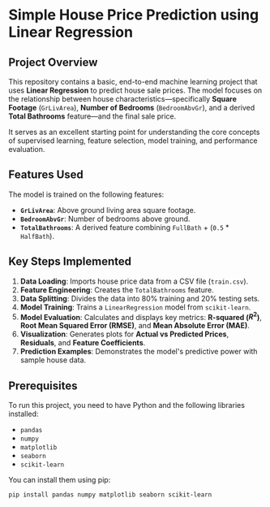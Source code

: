 # Simple House Price Prediction using Linear Regression

## Project Overview 
This repository contains a basic, end-to-end machine learning project that uses **Linear Regression** to predict house sale prices. The model focuses on the relationship between house characteristics—specifically **Square Footage** (`GrLivArea`), **Number of Bedrooms** (`BedroomAbvGr`), and a derived **Total Bathrooms** feature—and the final sale price.

It serves as an excellent starting point for understanding the core concepts of supervised learning, feature selection, model training, and performance evaluation.

## Features Used
The model is trained on the following features:
* **`GrLivArea`**: Above ground living area square footage.
* **`BedroomAbvGr`**: Number of bedrooms above ground.
* **`TotalBathrooms`**: A derived feature combining `FullBath` + (`0.5` * `HalfBath`).

## Key Steps Implemented
1.  **Data Loading**: Imports house price data from a CSV file (`train.csv`).
2.  **Feature Engineering**: Creates the `TotalBathrooms` feature.
3.  **Data Splitting**: Divides the data into 80% training and 20% testing sets.
4.  **Model Training**: Trains a `LinearRegression` model from `scikit-learn`.
5.  **Model Evaluation**: Calculates and displays key metrics: **R-squared ($R^2$)**, **Root Mean Squared Error (RMSE)**, and **Mean Absolute Error (MAE)**.
6.  **Visualization**: Generates plots for **Actual vs Predicted Prices**, **Residuals**, and **Feature Coefficients**.
7.  **Prediction Examples**: Demonstrates the model's predictive power with sample house data.

## Prerequisites
To run this project, you need to have Python and the following libraries installed:
* `pandas`
* `numpy`
* `matplotlib`
* `seaborn`
* `scikit-learn`

You can install them using pip:
```bash
pip install pandas numpy matplotlib seaborn scikit-learn
